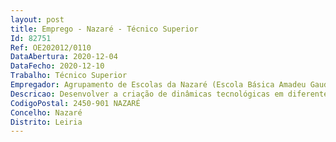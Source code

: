 ```yaml
--- 
layout: post
title: Emprego - Nazaré - Técnico Superior
Id: 82751
Ref: OE202012/0110
DataAbertura: 2020-12-04
DataFecho: 2020-12-10
Trabalho: Técnico Superior
Empregador: Agrupamento de Escolas da Nazaré (Escola Básica Amadeu Gaudêncio, Nazaré - Sede)
Descricao: Desenvolver a criação de dinâmicas tecnológicas em diferentes áreas curriculares  promover a utilização de diversas plataformas digitais com vista a uma progressiva autonomia por parte dos discentes, docentes e pais EE, e melhoria das suas competências digitais  desenvolver uma relação pedagógica eficaz professor aluno e aluno professor, através de plataformas digitais  ministrar formação ao pessoal não docente, alunos e pais no âmbito das TIC.
CodigoPostal: 2450-901 NAZARÉ
Concelho: Nazaré
Distrito: Leiria
--- 
```

